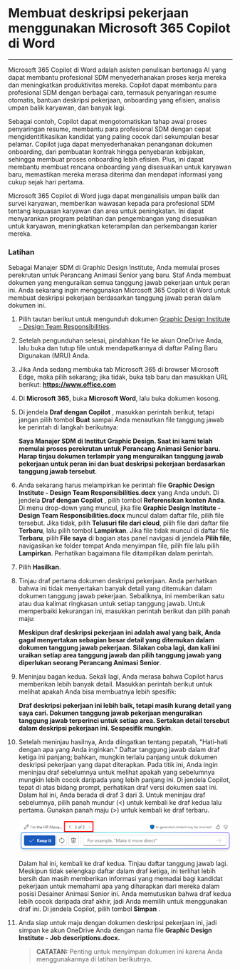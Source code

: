 # Membuat deskripsi pekerjaan menggunakan Microsoft 365 Copilot di Word
---
Microsoft 365 Copilot di Word adalah asisten penulisan bertenaga AI yang dapat membantu profesional SDM menyederhanakan proses kerja mereka dan meningkatkan produktivitas mereka. Copilot dapat membantu para profesional SDM dengan berbagai cara, termasuk penyaringan resume otomatis, bantuan deskripsi pekerjaan, onboarding yang efisien, analisis umpan balik karyawan, dan banyak lagi.

Sebagai contoh, Copilot dapat mengotomatiskan tahap awal proses penyaringan resume, membantu para profesional SDM dengan cepat mengidentifikasikan kandidat yang paling cocok dari sekumpulan besar pelamar. Copilot juga dapat menyederhanakan penanganan dokumen onboarding, dari pembuatan kontrak hingga penyebaran kebijakan, sehingga membuat proses onboarding lebih efisien. Plus, ini dapat membantu membuat rencana onboarding yang disesuaikan untuk karyawan baru, memastikan mereka merasa diterima dan mendapat informasi yang cukup sejak hari pertama.

Microsoft 365 Copilot di Word juga dapat menganalisis umpan balik dan survei karyawan, memberikan wawasan kepada para profesional SDM tentang kepuasan karyawan dan area untuk peningkatan. Ini dapat menyarankan program pelatihan dan pengembangan yang disesuaikan untuk karyawan, meningkatkan keterampilan dan perkembangan karier mereka.

### Latihan

Sebagai Manajer SDM di Graphic Design Institute, Anda memulai proses perekrutan untuk Perancang Animasi Senior yang baru. Staf Anda membuat dokumen yang menguraikan semua tanggung jawab pekerjaan untuk peran ini. Anda sekarang ingin menggunakan Microsoft 365 Copilot di Word untuk membuat deskripsi pekerjaan berdasarkan tanggung jawab peran dalam dokumen ini.

1.  Pilih tautan berikut untuk mengunduh dokumen [Graphic Design Institute - Design Team Responsibilities](https://go.microsoft.com/fwlink/?linkid=2268824).
2.  Setelah pengunduhan selesai, pindahkan file ke akun OneDrive Anda, lalu buka dan tutup file untuk mendapatkannya di daftar Paling Baru Digunakan (MRU) Anda.
3.  Jika Anda sedang membuka tab Microsoft 365 di browser Microsoft Edge, maka pilih sekarang; jika tidak, buka tab baru dan masukkan URL berikut: **https://www.office.com**
4.  Di **Microsoft 365**, buka **Microsoft Word**, lalu buka dokumen kosong.
5.  Di jendela **Draf dengan Copilot** , masukkan perintah berikut, tetapi jangan pilih tombol **Buat** sampai Anda menautkan file tanggung jawab ke perintah di langkah berikutnya:
    
    **Saya Manajer SDM di Institut Graphic Design. Saat ini kami telah memulai proses perekrutan untuk Perancang Animasi Senior baru. Harap tinjau dokumen terlampir yang menguraikan tanggung jawab pekerjaan untuk peran ini dan buat deskripsi pekerjaan berdasarkan tanggung jawab tersebut**.
6.  Anda sekarang harus melampirkan ke perintah file **Graphic Design Institute - Design Team Responsibilities.docx** yang Anda unduh. Di jendela **Draf dengan Copilot** , pilih tombol **Referensikan konten Anda**. Di menu drop-down yang muncul, jika file **Graphic Design Institute - Design Team Responsibilities.docx** muncul dalam daftar file, pilih file tersebut. Jika tidak, pilih **Telusuri file dari cloud**, pilih file dari daftar file **Terbaru**, lalu pilih tombol **Lampirkan**. Jika file tidak muncul di daftar file **Terbaru**, pilih **File saya** di bagian atas panel navigasi di jendela **Pilih file**, navigasikan ke folder tempat Anda menyimpan file, pilih file lalu pilih **Lampirkan**. Perhatikan bagaimana file ditampilkan dalam perintah.
7.  Pilih **Hasilkan**.
8.  Tinjau draf pertama dokumen deskripsi pekerjaan. Anda perhatikan bahwa ini tidak menyertakan banyak detail yang ditemukan dalam dokumen tanggung jawab pekerjaan. Sebaliknya, ini memberikan satu atau dua kalimat ringkasan untuk setiap tanggung jawab. Untuk memperbaiki kekurangan ini, masukkan perintah berikut dan pilih panah maju:
    
    **Meskipun draf deskripsi pekerjaan ini adalah awal yang baik, Anda gagal menyertakan sebagian besar detail yang ditemukan dalam dokumen tanggung jawab pekerjaan. Silakan coba lagi, dan kali ini uraikan setiap area tanggung jawab dan pilih tanggung jawab yang diperlukan seorang Perancang Animasi Senior**.
9.  Meninjau bagan kedua. Sekali lagi, Anda merasa bahwa Copilot harus memberikan lebih banyak detail. Masukkan perintah berikut untuk melihat apakah Anda bisa membuatnya lebih spesifik:
    
    **Draf deskripsi pekerjaan ini lebih baik, tetapi masih kurang detail yang saya cari. Dokumen tanggung jawab pekerjaan menguraikan tanggung jawab terperinci untuk setiap area. Sertakan detail tersebut dalam deskripsi pekerjaan ini. Sespesifik mungkin**.
10. Setelah meninjau hasilnya, Anda diingatkan tentang pepatah, "Hati-hati dengan apa yang Anda inginkan." Daftar tanggung jawab dalam draf ketiga ini panjang; bahkan, mungkin terlalu panjang untuk dokumen deskripsi pekerjaan yang dapat diterapkan. Pada titik ini, Anda ingin meninjau draf sebelumnya untuk melihat apakah yang sebelumnya mungkin lebih cocok daripada yang lebih panjang ini. Di jendela Copilot, tepat di atas bidang prompt, perhatikan draf versi dokumen saat ini. Dalam hal ini, Anda berada di draf 3 dari 3. Untuk meninjau draf sebelumnya, pilih panah mundur (&lt;) untuk kembali ke draf kedua lalu pertama. Gunakan panah maju (&gt;) untuk kembali ke draf terbaru.
    
    ![Tangkapan layar memperlihatkan rentang draf di jendela Microsoft 365 Copilot di Word, dengan draf saat ini adalah draf 3 dari 3.](../media/copilot-word-drafts-db99d003.png)
    
    
    Dalam hal ini, kembali ke draf kedua. Tinjau daftar tanggung jawab lagi. Meskipun tidak selengkap daftar dalam draf ketiga, ini terlihat lebih bersih dan masih memberikan informasi yang memadai bagi kandidat pekerjaan untuk memahami apa yang diharapkan dari mereka dalam posisi Desainer Animasi Senior ini. Anda memutuskan bahwa draf kedua lebih cocok daripada draf akhir, jadi Anda memilih untuk menggunakan draf ini. Di jendela Copilot, pilih tombol **Simpan** .
11. Anda siap untuk maju dengan dokumen deskripsi pekerjaan ini, jadi simpan ke akun OneDrive Anda dengan nama file **Graphic Design Institute - Job descriptions.docx.**

    > **CATATAN:** Penting untuk menyimpan dokumen ini karena Anda menggunakannya di latihan berikutnya.
